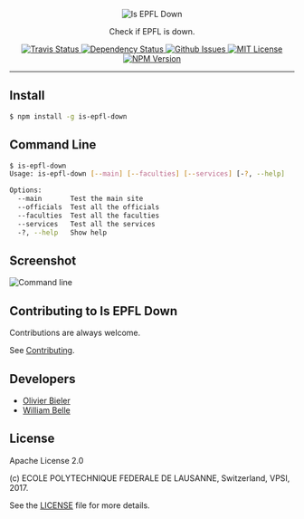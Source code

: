 <p align="center">
  <img alt="Is EPFL Down" src="https://raw.githubusercontent.com/epfl-devrun/is-epfl-down/master/assets/readme-logo.png">
</p>

<p align="center">
  Check if EPFL is down.
</p>

<p align="center">
  <a href="https://travis-ci.org/epfl-devrun/is-epfl-down">
    <img alt="Travis Status" src="https://travis-ci.org/epfl-devrun/is-epfl-down.svg?branch=master">
  </a>
  <a href='https://gemnasium.com/github.com/epfl-devrun/is-epfl-down'>
    <img alt="Dependency Status" src="https://gemnasium.com/badges/github.com/epfl-devrun/is-epfl-down.svg" />
  </a>
  <a href="https://github.com/epfl-devrun/is-epfl-down/issues">
    <img alt="Github Issues" src="https://img.shields.io/github/issues/epfl-devrun/is-epfl-down.svg">
  </a>
  <a href="https://raw.githubusercontent.com/epfl-devrun/is-epfl-down/master/LICENSE">
    <img alt="MIT License" src="https://img.shields.io/badge/license-Apache%202.0-blue.svg">
  </a>
  <a href='https://www.npmjs.com/package/is-epfl-down'>
    <img alt="NPM Version" src="https://img.shields.io/npm/v/is-epfl-down.svg" />
  </a>
</p>

---

Install
-------

```bash
$ npm install -g is-epfl-down
```

Command Line
------------

```bash
$ is-epfl-down
Usage: is-epfl-down [--main] [--faculties] [--services] [-?, --help]

Options:
  --main       Test the main site
  --officials  Test all the officials
  --faculties  Test all the faculties
  --services   Test all the services
  -?, --help   Show help
```

Screenshot
----------

![Command line](https://raw.githubusercontent.com/epfl-devrun/is-epfl-down/master/assets/screenshot.png)

Contributing to Is EPFL Down
----------------------------

Contributions are always welcome.

See [Contributing](CONTRIBUTING.md).

Developers
----------

  * [Olivier Bieler](https://github.com/obieler)
  * [William Belle](https://github.com/williambelle)

License
-------

Apache License 2.0

(c) ECOLE POLYTECHNIQUE FEDERALE DE LAUSANNE, Switzerland, VPSI, 2017.

See the [LICENSE](LICENSE) file for more details.
